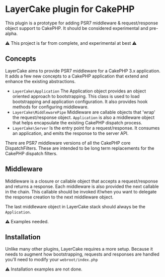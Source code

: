 # LayerCake plugin for CakePHP

This plugin is a prototype for adding PSR7 middleware & request/response object
support to CakePHP. It should be considered experimental and pre-alpha.

:warning: This project is far from complete, and experimental at best :warning:

## Concepts

LayerCake aims to provide PSR7 middleware for a CakePHP 3.x application. It adds
a few new concepts to a CakePHP application that extend and enhance the existing abstractions.

* `LayerCake\Application` The Application object provides an object oriented
  approach to bootstrapping. This class is used to load bootstrapping and
  application configuration. It also provides hook methods for configuring
  middleware.
* `LayerCake\MiddlewarePipe` Middleware are callable objects that 'wrap' the
  request/response object. `Application` is also a middleware object that helps
  encapsulate the existing CakePHP dispatch process.
* `LayerCake\Server` Is the entry point for a request/response. It consumes an
  application, and emits the response to the server API.

There are PSR7 middleware versions of all the CakePHP core DispatchFilters.
These are intended to be long term replacements for the CakePHP dispatch
filters.

## Middleware

Middleware is a closure or callable object that accepts a request/response and
returns a response. Each middleware is also provided the next callable in the chain.
This callable should be invoked if/when you want to delegate the response creation to the
next middleware object.

The last middleware object in LayerCake stack should always be the `Application`.

:warning: Examples needed.

## Installation

Unlike many other plugins, LayerCake requires a more setup. Because it needs to augment how
bootstrapping, requests and responses are handled you'll need to modify your `webroot/index.php`

:warning: Installation examples are not done.
